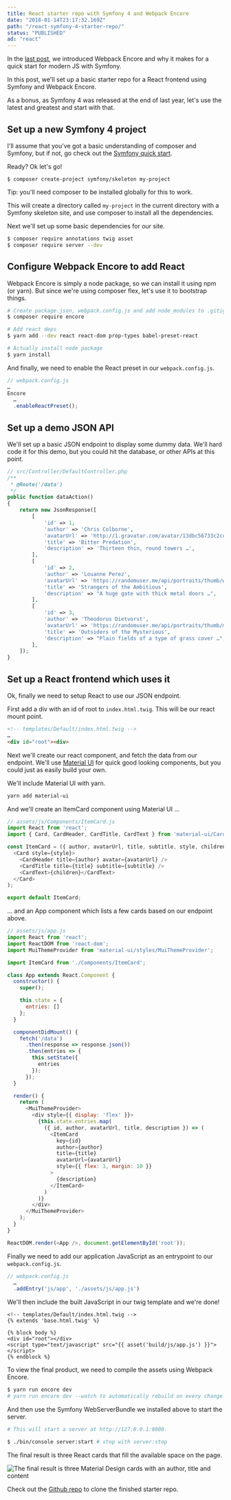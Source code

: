 ```yaml
---
title: React starter repo with Symfony 4 and Webpack Encore
date: "2018-01-14T23:17:32.169Z"
path: "/react-symfony-4-starter-repo/"
status: "PUBLISHED"
ad: "react"
---
```


In the [last post](/symfony-webpack-encore/), we introduced Webpack Encore and why it makes for a quick start for modern JS with Symfony.

In this post, we'll set up a basic starter repo for a React frontend using Symfony and Webpack Encore.

As a bonus, as Symfony 4 was released at the end of last year, let's use the latest and greatest and start with that.

## Set up a new Symfony 4 project

I'll assume that you've got a basic understanding of composer and Symfony, but if not, go check out the [Symfony quick start](http://symfony.com/doc/current/quick_tour/the_big_picture.html).

Ready? Ok let's go!

`$ composer create-project symfony/skeleton my-project`

Tip: you'll need composer to be installed globally for this to work.

This will create a directory called `my-project` in the current directory with a Symfony skeleton site, and use composer to install all the dependencies.

Next we'll set up some basic dependencies for our site.

```bash
$ composer require annotations twig asset
$ composer require server --dev
```

## Configure Webpack Encore to add React

Webpack Encore is simply a node package, so we can install it using npm (or yarn). But since we're using composer flex, let's use it to bootstrap things.

```bash
# Create package.json, webpack.config.js and add node_modules to .gitignore
$ composer require encore

# Add react deps
$ yarn add --dev react react-dom prop-types babel-preset-react

# Actually install node package
$ yarn install
```

And finally, we need to enable the React preset in our `webpack.config.js`.

```js
// webpack.config.js
…
Encore
  …
  .enableReactPreset();
```

## Set up a demo JSON API

We'll set up a basic JSON endpoint to display some dummy data. We'll hard code it for this demo, but you could hit the database, or other APIs at this point.

```php
// src/Controller/DefaultController.php
/**
 * @Route('/data')
 */
public function dataAction()
{
    return new JsonResponse([
        [
            'id' => 1,
            'author' => 'Chris Colborne',
            'avatarUrl' => 'http://1.gravatar.com/avatar/13dbc56733c2cc66fbc698cdb07fec12',
            'title' => 'Bitter Predation',
            'description' => 'Thirteen thin, round towers …',
        ],
        [
            'id' => 2,
            'author' => 'Louanne Perez',
            'avatarUrl' => 'https://randomuser.me/api/portraits/thumb/women/18.jpg',
            'title' => 'Strangers of the Ambitious',
            'description' => "A huge gate with thick metal doors …",
        ],
        [
            'id' => 3,
            'author' => 'Theodorus Dietvorst',
            'avatarUrl' => 'https://randomuser.me/api/portraits/thumb/men/49.jpg',
            'title' => 'Outsiders of the Mysterious',
            'description' => "Plain fields of a type of grass cover …",
        ],
    ]);
}
```

## Set up a React frontend which uses it

Ok, finally we need to setup React to use our JSON endpoint.

First add a div with an id of root to `index.html.twig`. This will be our react mount point.

```html
<!-- templates/Default/index.html.twig -->
…
<div id="root"><div>
```

Next we'll create our react component, and fetch the data from our endpoint. We'll use [Material UI](http://www.material-ui.com) for quick good looking components, but you could just as easily build your own.

We'll include Material UI with yarn.

```bash
yarn add material-ui
```

And we'll create an ItemCard component using Material UI …

```js
// assets/js/Components/ItemCard.js
import React from 'react';
import { Card, CardHeader, CardTitle, CardText } from 'material-ui/Card';

const ItemCard = ({ author, avatarUrl, title, subtitle, style, children }) => (
  <Card style={style}>
    <CardHeader title={author} avatar={avatarUrl} />
    <CardTitle title={title} subtitle={subtitle} />
    <CardText>{children}</CardText>
  </Card>
);

export default ItemCard;
```

… and an App component which lists a few cards based on our endpoint above.

```js
// assets/js/app.js
import React from 'react';
import ReactDOM from 'react-dom';
import MuiThemeProvider from 'material-ui/styles/MuiThemeProvider';

import ItemCard from './Components/ItemCard';

class App extends React.Component {
  constructor() {
    super();

    this.state = {
      entries: []
    };
  }

  componentDidMount() {
    fetch('/data')
      .then(response => response.json())
      .then(entries => {
        this.setState({
          entries
        });
      });
  }

  render() {
    return (
      <MuiThemeProvider>
        <div style={{ display: 'flex' }}>
          {this.state.entries.map(
            ({ id, author, avatarUrl, title, description }) => (
              <ItemCard
                key={id}
                author={author}
                title={title}
                avatarUrl={avatarUrl}
                style={{ flex: 1, margin: 10 }}
              >
                {description}
              </ItemCard>
            )
          )}
        </div>
      </MuiThemeProvider>
    );
  }
}

ReactDOM.render(<App />, document.getElementById('root'));
```

Finally we need to add our application JavaScript as an entrypoint to our `webpack.config.js`.

```js
// webpack.config.js
  …
  .addEntry('js/app', './assets/js/app.js')
```

We'll then include the built JavaScript in our twig template and we're done!

```twig
<!-- templates/Default/index.html.twig -->
{% extends 'base.html.twig' %}

{% block body %}
<div id="root"></div>
<script type="text/javascript" src="{{ asset('build/js/app.js') }}"></script>
{% endblock %}
```

To view the final product, we need to compile the assets using Webpack Encore.

```bash
$ yarn run encore dev
# yarn run encore dev --watch to automatically rebuild on every change
```

And then use the Symfony WebServerBundle we installed above to start the server.

```bash
# This will start a server at http://127.0.0.1:8000.

$ ./bin/console server:start # stop with server:stop
```

The final result is three React cards that fill the available space on the page.

![The final result is three Material Design cards with an author, title and content](./final-result.png "The final result is three Material Design cards with an author, title and content")

Check out the [Github repo](https://github.com/zorfling/react-symfony-4-starter) to clone the finished starter repo.
